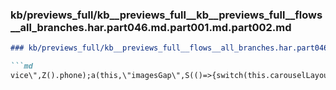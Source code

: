 ### kb/previews_full/kb__previews_full__kb__previews_full__flows__all_branches.har.part046.md.part001.md.part002.md

```md
### kb/previews_full/kb__previews_full__flows__all_branches.har.part046.md.part001.md (part 002)

```md
vice\",Z().phone);a(this,\"imagesGap\",S(()=>{switch(this.carouselLayoutMo
```

```

```
